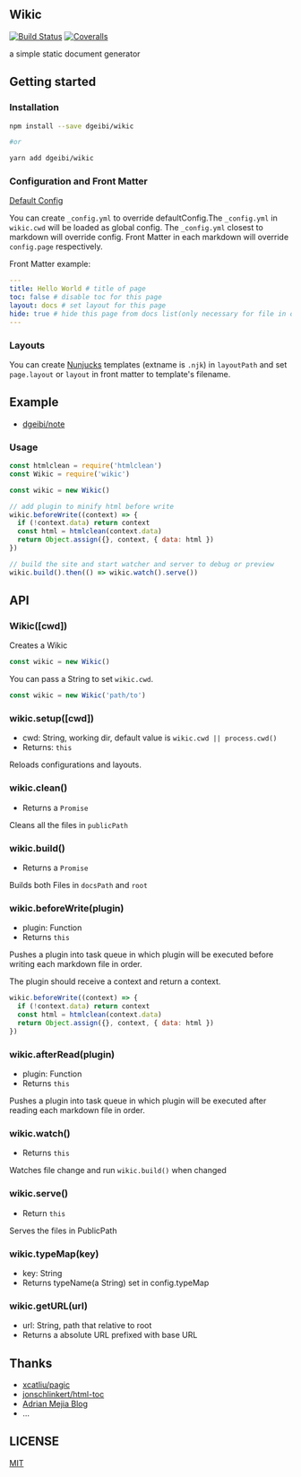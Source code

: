 Wikic
---

[![Build Status](https://travis-ci.org/dgeibi/wikic.svg?branch=master)](https://travis-ci.org/dgeibi/wikic) [![Coveralls](https://img.shields.io/coveralls/dgeibi/wikic.svg)](https://coveralls.io/github/dgeibi/wikic)

a simple static document generator

## Getting started

### Installation

``` bash
npm install --save dgeibi/wikic

#or

yarn add dgeibi/wikic
```

### Configuration and Front Matter

[Default Config](lib/defaultConfig.yml)

You can create `_config.yml` to override defaultConfig.The `_config.yml` in `wikic.cwd` will be loaded as global config. The `_config.yml` closest to markdown will override config. Front Matter in each markdown will override `config.page` respectively.

Front Matter example:

``` yaml
---
title: Hello World # title of page
toc: false # disable toc for this page
layout: docs # set layout for this page
hide: true # hide this page from docs list(only necessary for file in docsPath)
---
```

### Layouts

You can create [Nunjucks](https://mozilla.github.io/nunjucks/templating.html) templates (extname is `.njk`) in `layoutPath` and set `page.layout` or `layout` in front matter to template's filename.

## Example

- [dgeibi/note](https://github.com/dgeibi/note)

### Usage

``` javascript
const htmlclean = require('htmlclean')
const Wikic = require('wikic')

const wikic = new Wikic()

// add plugin to minify html before write
wikic.beforeWrite((context) => {
  if (!context.data) return context
  const html = htmlclean(context.data)
  return Object.assign({}, context, { data: html })
})

// build the site and start watcher and server to debug or preview
wikic.build().then(() => wikic.watch().serve())
```

## API

### Wikic([cwd])

Creates a Wikic

``` javascript
const wikic = new Wikic()
```

You can pass a String to set `wikic.cwd`.

``` javascript
const wikic = new Wikic('path/to')
```

### wikic.setup([cwd])

- cwd: String, working dir, default value is `wikic.cwd || process.cwd()`
- Returns: `this`

Reloads configurations and layouts.

### wikic.clean()

- Returns a `Promise`

Cleans all the files in `publicPath`

### wikic.build()

- Returns a `Promise`

Builds both Files in `docsPath` and `root`

### wikic.beforeWrite(plugin)

- plugin: Function
- Returns `this`

Pushes a plugin into task queue in which plugin will be executed before writing each markdown file in order.

The plugin should receive a context and return a context.

``` javascript
wikic.beforeWrite((context) => {
  if (!context.data) return context
  const html = htmlclean(context.data)
  return Object.assign({}, context, { data: html })
})
```

### wikic.afterRead(plugin)

- plugin: Function
- Returns `this`

Pushes a plugin into task queue in which plugin will be executed after reading each markdown file in order.

### wikic.watch()

- Returns `this`

Watches file change and run `wikic.build()` when changed

### wikic.serve()

- Return `this`

Serves the files in PublicPath

### wikic.typeMap(key)

- key: String
- Returns typeName(a String) set in config.typeMap

### wikic.getURL(url)

- url: String, path that relative to root
- Returns a absolute URL prefixed with base URL

## Thanks

- [xcatliu/pagic](https://github.com/xcatliu/pagic)
- [jonschlinkert/html-toc](https://github.com/jonschlinkert/html-toc)
- [Adrian Mejia Blog](http://adrianmejia.com/blog/2016/08/24/Building-a-Node-js-static-file-server-files-over-HTTP-using-ES6/)
- ...

## LICENSE

[MIT](LICENSE)
